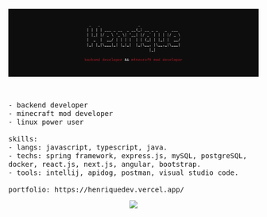 <p align="center">
  <img src="banner7.png">
</p><br>
<p>
  <samp>
      - backend developer<br>
      - minecraft mod developer<br>
      - linux power user<br><br>
      skills:<br>
        - langs: javascript, typescript, java.<br>
        - techs: spring framework, express.js, mySQL, postgreSQL, docker, react.js, next.js, angular, bootstrap.<br>
        - tools: intellij, apidog, postman, visual studio code.<br><br>
      portfolio: https://henriquedev.vercel.app/
  </samp>
</p>

<p align="center">
  <img src="https://github-readme-stats.vercel.app/api/top-langs/?username=H3nriqueL1ma&layout=compact&show_icons=true&title_color=fff&icon_color=79ff97&text_color=ff0000&bg_color=151515"/>
</p>
